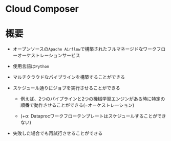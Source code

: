 # Cloud Composer

# 概要

- オープンソースの`Apache Airflow`で構築されたフルマネージドなワークフローオーケストレーションサービス

- 使用言語は`Python`

- マルチクラウドなパイプラインを構築することができる

- スケジュール通りにジョブを実行させることができる
  
  - 例えば、2つのパイプラインと2つの機械学習エンジンがある時に特定の順番で動作させることができる(=オーケストレーション)

  - (+α: Dataprocワークフローテンプレートはスケジュールすることができない)

- 失敗した場合でも再試行させることができる